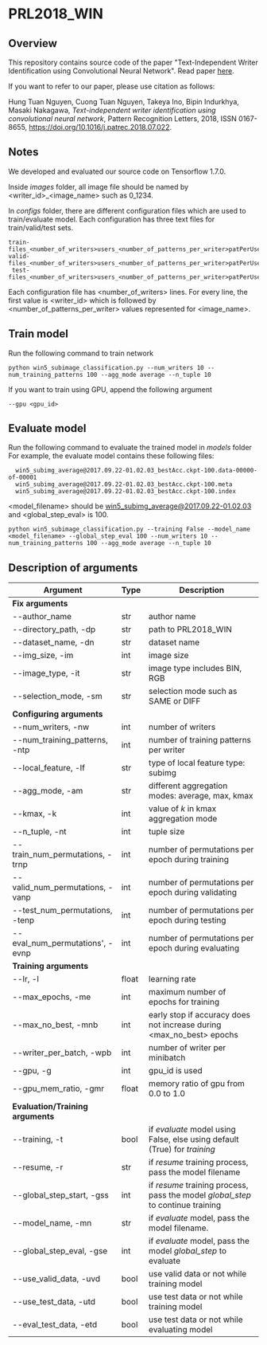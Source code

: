 # PRL2018_WIN
## Overview
This repository contains source code of the paper "Text-Independent Writer Identification using Convolutional Neural Network".
Read paper [here](https://www.sciencedirect.com/science/article/pii/S0167865518303180).

If you want to refer to our paper, please use citation as follows:

Hung Tuan Nguyen, Cuong Tuan Nguyen, Takeya Ino, Bipin Indurkhya, Masaki Nakagawa,
*Text-independent writer identification using convolutional neural network*,
Pattern Recognition Letters, 2018, ISSN 0167-8655, https://doi.org/10.1016/j.patrec.2018.07.022.

## Notes
We developed and evaluated our source code on Tensorflow 1.7.0.

Inside *images* folder, all image file should be named by <writer_id>_<image_name> such as 0_1234.

In *configs* folder, there are different configuration files which are used to train/evaluate model.
Each configuration has three text files for train/valid/test sets.
```
train-files_<number_of_writers>users_<number_of_patterns_per_writer>patPerUser_SAME_<database_name>.txt
valid-files_<number_of_writers>users_<number_of_patterns_per_writer>patPerUser_SAME_<database_name>.txt
 test-files_<number_of_writers>users_<number_of_patterns_per_writer>patPerUser_SAME_<database_name>.txt
```
Each configuration file has <number_of_writers> lines. For every line, the first value is <writer_id> which is followed by <number_of_patterns_per_writer> values represented for <image_name>.

## Train model
Run the following command to train network

```
python win5_subimage_classification.py --num_writers 10 --num_training_patterns 100 --agg_mode average --n_tuple 10
```

If you want to train using GPU, append the following argument

```
--gpu <gpu_id>
```

## Evaluate model
Run the following command to evaluate the trained model in *models* folder
For example, the evaluate model contains these following files:
```
  win5_subimg_average@2017.09.22-01.02.03_bestAcc.ckpt-100.data-00000-of-00001
  win5_subimg_average@2017.09.22-01.02.03_bestAcc.ckpt-100.meta
  win5_subimg_average@2017.09.22-01.02.03_bestAcc.ckpt-100.index
```
<model_filename> should be win5_subimg_average@2017.09.22-01.02.03 and <global_step_eval> is 100.

```
python win5_subimage_classification.py --training False --model_name <model_filename> --global_step_eval 100 --num_writers 10 --num_training_patterns 100 --agg_mode average --n_tuple 10
```

## Description of arguments
Argument | Type | Description
-------- | ---- | -----------
**Fix arguments** | |
--author_name | str | author name
--directory_path, -dp | str | path to PRL2018_WIN
--dataset_name, -dn | str | dataset name
--img_size, -im | int | image size
--image_type, -it | str | image type includes BIN, RGB
--selection_mode, -sm | str | selection mode such as SAME or DIFF
**Configuring arguments** |  | 
--num_writers, -nw|int| number of writers
--num_training_patterns, -ntp|int| number of training patterns per writer
--local_feature, -lf|str|type of local feature type: subimg
--agg_mode, -am|str|different aggregation modes: average, max, kmax
--kmax, -k|int|value of *k* in kmax aggregation mode
--n_tuple, -nt|int|tuple size
--train_num_permutations, -trnp|int| number of permutations per epoch during training
--valid_num_permutations, -vanp|int| number of permutations per epoch during validating
--test_num_permutations, -tenp|int| number of permutations per epoch during testing
--eval_num_permutations', -evnp|int| number of permutations per epoch during evaluating
**Training arguments**||
--lr, -l|float|learning rate
--max_epochs, -me|int| maximum number of epochs for training
--max_no_best, -mnb|int| early stop if accuracy does not increase during <max_no_best> epochs
--writer_per_batch, -wpb|int|number of writer per minibatch
--gpu, -g|int| gpu_id is used 
--gpu_mem_ratio, -gmr| float| memory ratio of gpu from 0.0 to 1.0
**Evaluation/Training arguments**||
--training, -t|bool|if *evaluate* model using False, else using default (True) for *training*
--resume, -r|str|if *resume* training process, pass the model filename
--global_step_start, -gss|int| if *resume* training process, pass the model *global_step* to continue training
--model_name, -mn|str|if *evaluate* model, pass the model filename.
--global_step_eval, -gse|int|if *evaluate* model, pass the model *global_step* to evaluate
--use_valid_data, -uvd|bool|use valid data or not while training model
--use_test_data, -utd|bool|use test data or not while training model
--eval_test_data, -etd|bool|use test data or not while evaluating model
